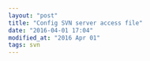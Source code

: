 ```yaml
---
layout: "post"
title: "Config SVN server access file"
date: "2016-04-01 17:04"
modified_at: "2016 Apr 01"
tags: svn
---
```

